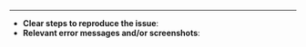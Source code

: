 ---
<!-- Please Include: -->
- **Clear steps to reproduce the issue**:
- **Relevant error messages and/or screenshots**:
